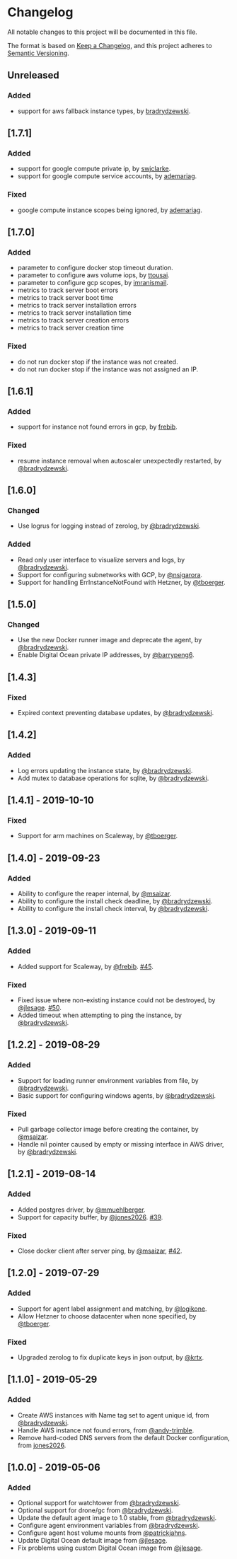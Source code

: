 # Changelog
All notable changes to this project will be documented in this file.

The format is based on [Keep a Changelog](https://keepachangelog.com/en/1.0.0/),
and this project adheres to [Semantic Versioning](https://semver.org/spec/v2.0.0.html).

## Unreleased
### Added
- support for aws fallback instance types, by [bradrydzewski](https://github.com/bradrydzewski).

## [1.7.1]
### Added
- support for google compute private ip, by [swjclarke](https://github.com/swjclarke).
- support for google compute service accounts, by [ademariag](https://github.com/ademariag).

### Fixed
- google compute instance scopes being ignored, by [ademariag](https://github.com/ademariag).

## [1.7.0]
### Added
- parameter to configure docker stop timeout duration.
- parameter to configure aws volume iops, by [ttousai](https://github.com/ttousai).
- parameter to configure gcp scopes, by [imranismail](https://github.com/imranismail).
- metrics to track server boot errors
- metrics to track server boot time
- metrics to track server installation errors
- metrics to track server installation time
- metrics to track server creation errors
- metrics to track server creation time

### Fixed
- do not run docker stop if the instance was not created.
- do not run docker stop if the instance was not assigned an IP.

## [1.6.1]
### Added
- support for instance not found errors in gcp, by [frebib](https://github.com/frebib).

### Fixed
- resume instance removal when autoscaler unexpectedly restarted, by [@bradrydzewski](https://github.com/bradrydzewski).

## [1.6.0]
### Changed
- Use logrus for logging instead of zerolog, by [@bradrydzewski](https://github.com/bradrydzewski).

### Added
- Read only user interface to visualize servers and logs, by [@bradrydzewski](https://github.com/bradrydzewski). 
- Support for configuring subnetworks with GCP, by [@nsigarora](https://github.com/nsigarora).
- Support for handling  ErrInstanceNotFound with Hetzner, by [@tboerger](https://github.com/tboerger).

## [1.5.0]
### Changed
- Use the new Docker runner image and deprecate the agent, by [@bradrydzewski](https://github.com/bradrydzewski).
- Enable Digital Ocean private IP addresses, by [@barrypeng6](https://github.com/barrypeng6).

## [1.4.3]
### Fixed
- Expired context preventing database updates, by [@bradrydzewski](https://github.com/bradrydzewski).

## [1.4.2]
### Added
- Log errors updating the instance state, by [@bradrydzewski](https://github.com/bradrydzewski).
- Add mutex to database operations for sqlite, by [@bradrydzewski](https://github.com/bradrydzewski).

## [1.4.1] - 2019-10-10
### Fixed
- Support for arm machines on Scaleway, by [@tboerger](https://github.com/tboerger).

## [1.4.0] - 2019-09-23
### Added
- Ability to configure the reaper internal, by [@msaizar](https://github.com/msaizar).
- Ability to configure the install check deadline, by [@bradrydzewski](https://github.com/bradrydzewski).
- Ability to configure the install check interval, by [@bradrydzewski](https://github.com/bradrydzewski).

## [1.3.0] - 2019-09-11
### Added

- Added support for Scaleway, by [@frebib](https://github.com/frebib). [#45](https://github.com/drone/autoscaler/pull/45).

### Fixed

- Fixed issue where non-existing instance could not be destroyed, by [@jlesage](https://github.com/jlesage). [#50](https://github.com/drone/autoscaler/pull/50).
- Added timeout when attempting to ping the instance, by [@bradrydzewski](https://github.com/bradrydzewski).

## [1.2.2] - 2019-08-29
### Added

- Support for loading runner environment variables from file, by [@bradrydzewski](https://github.com/bradrydzewski).
- Basic support for configuring windows agents, by [@bradrydzewski](https://github.com/bradrydzewski).

### Fixed

- Pull garbage collector image before creating the container, by [@msaizar](https://github.com/msaizar).
- Handle nil pointer caused by empty or missing interface in AWS driver, by [@bradrydzewski](https://github.com/bradrydzewski).

## [1.2.1] - 2019-08-14
### Added

- Added postgres driver, by [@mmuehlberger](https://github.com/mmuehlberger).
- Support for capacity buffer, by [@jones2026](https://github.com/jones2026). [#39](https://github.com/drone/autoscaler/pull/39).

### Fixed

- Close docker client after server ping, by [@msaizar](https://github.com/msaizar), [#42](https://github.com/drone/autoscaler/pull/42).

## [1.2.0] - 2019-07-29
### Added

- Support for agent label assignment and matching, by [@logikone](https://github.com/logikone).
- Allow Hetzner to choose datacenter when none specified, by [@tboerger](https://github.com/tboerger).

### Fixed

- Upgraded zerolog to fix duplicate keys in json output, by [@krtx](https://github.com/krtx).

## [1.1.0] - 2019-05-29
### Added

- Create AWS instances with Name tag set to agent unique id, from [@bradrydzewski](https://github.com/bradrydzewski).
- Handle AWS instance not found errors, from [@andy-trimble](https://github.com/andy-trimble).
- Remove hard-coded DNS servers from the default Docker configuration, from [jones2026](https://github.com/jones2026).

## [1.0.0] - 2019-05-06
### Added

- Optional support for watchtower from [@bradrydzewski](https://github.com/bradrydzewski).
- Optional support for drone/gc from [@bradrydzewski](https://github.com/bradrydzewski). 
- Update the default agent image to 1.0 stable, from [@bradrydzewski](https://github.com/bradrydzewski).
- Configure agent environment variables from [@bradrydzewski](https://github.com/bradrydzewski).
- Configure agent host volume mounts from [@patrickjahns](https://github.com/patrickjahns).
- Update Digital Ocean default image from [@jlesage](https://github.com/jlesage).
- Fix problems using custom Digital Ocean image from [@jlesage](https://github.com/jlesage).
